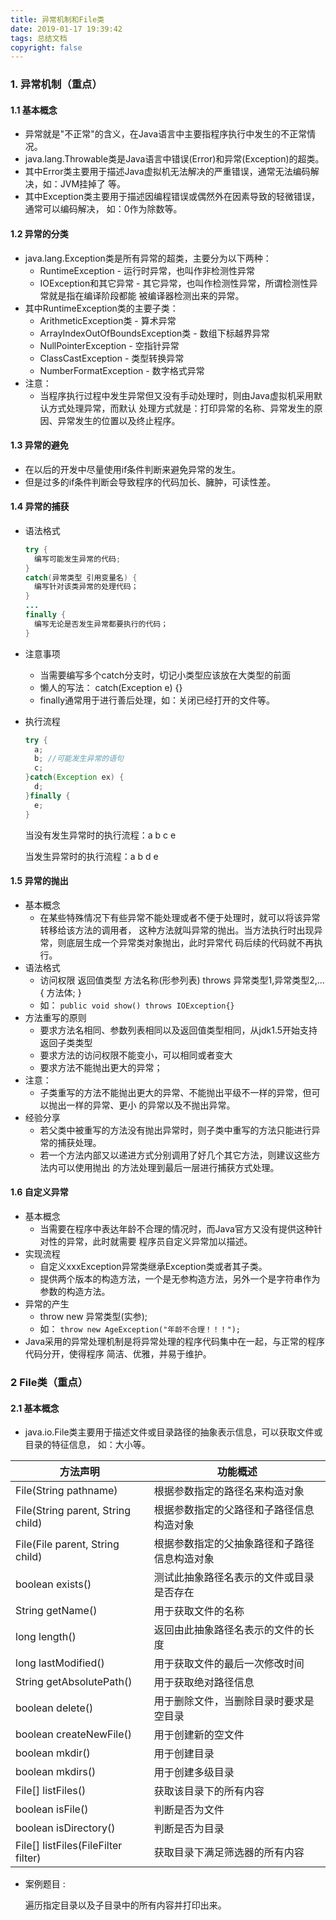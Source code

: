 ```yaml
---
title: 异常机制和File类
date: 2019-01-17 19:39:42
tags: 总结文档
copyright: false
---
```


### 1. 异常机制（重点）

#### 1.1 基本概念

* 异常就是"不正常"的含义，在Java语言中主要指程序执行中发生的不正常情况。 <!--more-->
* java.lang.Throwable类是Java语言中错误(Error)和异常(Exception)的超类。 
* 其中Error类主要用于描述Java虚拟机无法解决的严重错误，通常无法编码解决，如：JVM挂掉了 等。 
* 其中Exception类主要用于描述因编程错误或偶然外在因素导致的轻微错误，通常可以编码解决， 如：0作为除数等。

#### 1.2 异常的分类

* java.lang.Exception类是所有异常的超类，主要分为以下两种： 
  * RuntimeException - 运行时异常，也叫作非检测性异常 
  * IOException和其它异常 - 其它异常，也叫作检测性异常，所谓检测性异常就是指在编译阶段都能 被编译器检测出来的异常。 
* 其中RuntimeException类的主要子类： 
  * ArithmeticException类 - 算术异常 
  * ArrayIndexOutOfBoundsException类 - 数组下标越界异常 
  * NullPointerException - 空指针异常 
  * ClassCastException - 类型转换异常 
  * NumberFormatException - 数字格式异常 
* 注意： 
  * 当程序执行过程中发生异常但又没有手动处理时，则由Java虚拟机采用默认方式处理异常，而默认 处理方式就是：打印异常的名称、异常发生的原因、异常发生的位置以及终止程序。 

#### 1.3 异常的避免

* 在以后的开发中尽量使用if条件判断来避免异常的发生。 
* 但是过多的if条件判断会导致程序的代码加长、臃肿，可读性差。

#### 1.4 异常的捕获

* 语法格式

  ```java
  try {
  	编写可能发生异常的代码;
  }
  catch(异常类型 引用变量名) {
  	编写针对该类异常的处理代码；
  }
  ...
  finally {
  	编写无论是否发生异常都要执行的代码；
  }
  ```

* 注意事项
  * 当需要编写多个catch分支时，切记小类型应该放在大类型的前面 
  * 懒人的写法： catch(Exception e) {} 
  * finally通常用于进行善后处理，如：关闭已经打开的文件等。

* 执行流程

  ```java
  try {
  	a;
  	b; //可能发生异常的语句
  	c;
  }catch(Exception ex) {
  	d;
  }finally {
  	e;
  }
  ```

  当没有发生异常时的执行流程：a b c e
  
  当发生异常时的执行流程：a b d e

#### 1.5 异常的抛出

* 基本概念
  * 在某些特殊情况下有些异常不能处理或者不便于处理时，就可以将该异常转移给该方法的调用者， 这种方法就叫异常的抛出。当方法执行时出现异常，则底层生成一个异常类对象抛出，此时异常代 码后续的代码就不再执行。
* 语法格式
  * 访问权限 返回值类型 方法名称(形参列表) throws 异常类型1,异常类型2,...{ 方法体; }
  * 如： `public void show() throws IOException{}` 
* 方法重写的原则
  * 要求方法名相同、参数列表相同以及返回值类型相同，从jdk1.5开始支持返回子类类型
  * 要求方法的访问权限不能变小，可以相同或者变大
  * 要求方法不能抛出更大的异常；
* 注意：
  * 子类重写的方法不能抛出更大的异常、不能抛出平级不一样的异常，但可以抛出一样的异常、更小 的异常以及不抛出异常。
* 经验分享
  * 若父类中被重写的方法没有抛出异常时，则子类中重写的方法只能进行异常的捕获处理。 
  * 若一个方法内部又以递进方式分别调用了好几个其它方法，则建议这些方法内可以使用抛出 的方法处理到最后一层进行捕获方式处理。

#### 1.6 自定义异常

* 基本概念
  * 当需要在程序中表达年龄不合理的情况时，而Java官方又没有提供这种针对性的异常，此时就需要 程序员自定义异常加以描述。
* 实现流程
  * 自定义xxxException异常类继承Exception类或者其子类。
  * 提供两个版本的构造方法，一个是无参构造方法，另外一个是字符串作为参数的构造方法。
* 异常的产生
  * throw new 异常类型(实参);
  * 如： `throw new AgeException("年龄不合理！！！");`
* Java采用的异常处理机制是将异常处理的程序代码集中在一起，与正常的程序代码分开，使得程序 简洁、优雅，并易于维护。

### 2 File类（重点）

#### 2.1 基本概念

* java.io.File类主要用于描述文件或目录路径的抽象表示信息，可以获取文件或目录的特征信息， 如：大小等。

| 方法声明                            | 功能概述                                     |
| ----------------------------------- | -------------------------------------------- |
| File(String pathname)               | 根据参数指定的路径名来构造对象               |
| File(String parent, String child)   | 根据参数指定的父路径和子路径信息构造对象     |
| File(File parent, String child)     | 根据参数指定的父抽象路径和子路径信息构造对象 |
| boolean exists()                    | 测试此抽象路径名表示的文件或目录是否存在     |
| String getName()                    | 用于获取文件的名称                           |
| long length()                       | 返回由此抽象路径名表示的文件的长度           |
| long lastModified()                 | 用于获取文件的最后一次修改时间               |
| String getAbsolutePath()            | 用于获取绝对路径信息                         |
| boolean delete()                    | 用于删除文件，当删除目录时要求是空目录       |
| boolean createNewFile()             | 用于创建新的空文件                           |
| boolean mkdir()                     | 用于创建目录                                 |
| boolean mkdirs()                    | 用于创建多级目录                             |
| File[] listFiles()                  | 获取该目录下的所有内容                       |
| boolean isFile()                    | 判断是否为文件                               |
| boolean isDirectory()               | 判断是否为目录                               |
| File[] listFiles(FileFilter filter) | 获取目录下满足筛选器的所有内容               |

* 案例题目 :

  遍历指定目录以及子目录中的所有内容并打印出来。